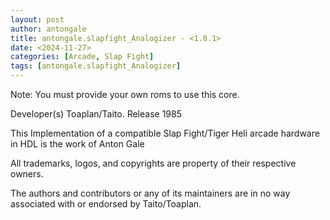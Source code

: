 ```yaml
---
layout: post
author: antongale
title: antongale.slapfight_Analogizer - <1.0.1>
date: <2024-11-27>
categories: [Arcade, Slap Fight]
tags: [antongale.slapfight_Analogizer]
---
```

Note: You must provide your own roms to use this core.

Developer(s)
    Toaplan/Taito.
Release
    1985

This Implementation of a compatible Slap Fight/Tiger Heli arcade hardware in HDL is the work of Anton Gale

All trademarks, logos, and copyrights are property of their respective owners.

The authors and contributors or any of its maintainers are in no way associated with or endorsed by Taito/Toaplan.
